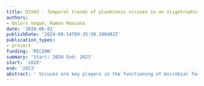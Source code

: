 ```yaml
---
title: DIVAS - Temporal trends of planktonic viruses in an oligotrophic coastal system
authors:
- Dolors Vaqué, Ramon Massana
date: '2020-06-01'
publishDate: '2024-08-14T09:35:58.106402Z'
publication_types:
- project
funding: 'MICINN'
summary: 'Start: 2020 End: 2023'
start: '2020'
end: '2023'
abstract: ' Viruses are key players in the functioning of microbial food webs, affect all biogeochemical cycles, can manipulate microbial metabolisms, and each infection has the potential to introduce new genetic information into the cell or progeny viruses, thereby driving genetic remodeling of both host and viral populations. Hence, viruses are considered the largest reservoir of genetic diversity. In recent years, the improvement in methods for counting viral abundance and the use of molecular tools to study their diversity have allowed progress in understanding the ecology and spatial distribution of viruses in the ocean. However, there is a lack of knowledge about the temporal patterns of viral abundance, diversity and the impact on their hosts (virus-host interactions) in the sea. Indeed, to perform these studies, it is necessary the availability of time series where these variables are considered together with other biotic and abiotic environmental parameters. Since 2001, there has been a continuous monthly monitoring of microbial abundances, diversity and biogeochemical functions in the Blanes Bay Microbial Observatory (BBMO, Catalan coast), constituting an ideal time-series for the present proposal. The main goal of the DIVAS project is to detect, within the context of the BBMO time series, the existence of recurrent seasonal and interannual patterns in viral abundance, viral diversity and virus-host interactions. Furthermore, we will investigate how these temporal trends are shaped by biotic (abundance of viruses, prokaryotes and protists, together with their diversity and activity) and abiotic parameters (light, temperature, salinity and nutrients), some of them indicators of climate change. We will also identify specific viruses infecting dominant prokaryotic and picoeukaryotic species using single cell genomics. The relative abundance over time of specific viruses will be investigated in environmental sequencing datasets (metaviromes and metagenomes). The metaviromes (&#8804;0.2 μm size fraction) are expected to have free viruses, mostly bacteriophages, while the metagenomes (0.2-3 μm) would include larger free viruses (mostly infecting eukaryotes) and viruses within bacterial and picoeukaryotic cells. Finally, we will evaluate the temporal links of planktonic viruses with abiotic and biotic parameters, how these affect and shape viral abundance community structure and virus-host interactions, and whether there is a hint relating viral ecology and climate change. '
---
```

